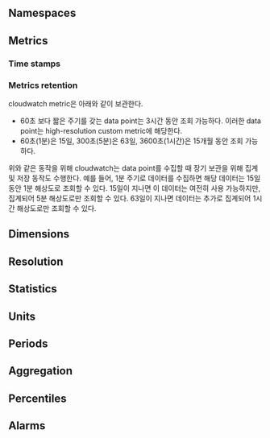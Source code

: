 ## Namespaces
## Metrics
### Time stamps
### Metrics retention
cloudwatch metric은 아래와 같이 보관한다.
- 60초 보다 짧은 주기를 갖는 data point는 3시간 동안 조회 가능하다. 이러한 data point는 high-resolution custom metric에 해당한다.
- 60초(1분)은 15일, 300초(5분)은 63일, 3600초(1시간)은 15개월 동안 조회 가능하다.

위와 같은 동작을 위해 cloudwatch는 data point를 수집할 때 장기 보관을 위해 집계 및 저장 동작도 수행한다. 예를 들어, 1분 주기로 데이터를 수집하면 해당 데이터는 15일 동안 1분 해상도로 조회할 수 있다. 15일이 지나면 이 데이터는 여전히 사용 가능하지만, 집계되어 5분 해상도로만 조회할 수 있다. 63일이 지나면 데이터는 추가로 집계되어 1시간 해상도로만 조회할 수 있다.

## Dimensions
## Resolution
## Statistics
## Units
## Periods
## Aggregation
## Percentiles
## Alarms